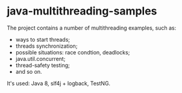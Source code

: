 # java-multithreading-samples

The project contains a number of multithreading examples, such as: 
- ways to start threads;
- threads synchronization; 
- possible situations: race condtion, deadlocks;
- java.util.concurrent;
- thread-safety testing;
- and so on.

It's used: Java 8, slf4j + logback, TestNG.
